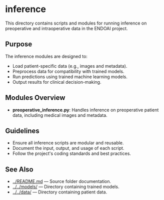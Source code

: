 # inference

This directory contains scripts and modules for running inference on preoperative and intraoperative data in the ENDOAI project.

## Purpose

The inference modules are designed to:
- Load patient-specific data (e.g., images and metadata).
- Preprocess data for compatibility with trained models.
- Run predictions using trained machine learning models.
- Output results for clinical decision-making.

## Modules Overview

- **preoperative_inference.py**: Handles inference on preoperative patient data, including medical images and metadata.

## Guidelines

- Ensure all inference scripts are modular and reusable.
- Document the input, output, and usage of each script.
- Follow the project's coding standards and best practices.

## See Also

- [../README.md](../README.md) — Source folder documentation.
- [../../models/](../../models/) — Directory containing trained models.
- [../../data/](../../data/) — Directory containing patient data.

